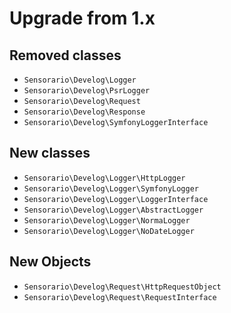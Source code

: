 # Upgrade from 1.x

## Removed classes

 - `Sensorario\Develog\Logger`
 - `Sensorario\Develog\PsrLogger`
 - `Sensorario\Develog\Request`
 - `Sensorario\Develog\Response`
 - `Sensorario\Develog\SymfonyLoggerInterface`

## New classes

 - `Sensorario\Develog\Logger\HttpLogger`
 - `Sensorario\Develog\Logger\SymfonyLogger`
 - `Sensorario\Develog\Logger\LoggerInterface`
 - `Sensorario\Develog\Logger\AbstractLogger`
 - `Sensorario\Develog\Logger\NormaLogger`
 - `Sensorario\Develog\Logger\NoDateLogger`

## New Objects

 - `Sensorario\Develog\Request\HttpRequestObject`
 - `Sensorario\Develog\Request\RequestInterface`
